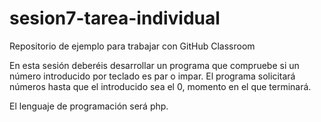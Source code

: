 # sesion7-tarea-individual
Repositorio de ejemplo para trabajar con GitHub Classroom

En esta sesión deberéis desarrollar un programa que compruebe si un número introducido por teclado es par o impar. El programa solicitará números hasta que el introducido sea el 0, momento en el que terminará.

El lenguaje de programación será php.

